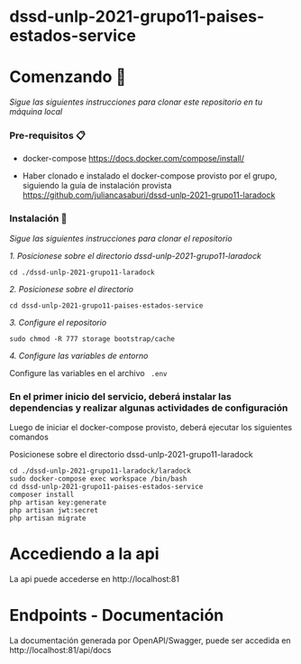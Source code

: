 # dssd-unlp-2021-grupo11-paises-estados-service

# Comenzando 🚀

_Sigue las siguientes instrucciones para clonar este repositorio en tu máquina local_

### Pre-requisitos 📋

- docker-compose
https://docs.docker.com/compose/install/

- Haber clonado e instalado el docker-compose provisto por el grupo, siguiendo la guía de instalación provista https://github.com/juliancasaburi/dssd-unlp-2021-grupo11-laradock

### Instalación 🔧

_Sigue las siguientes instrucciones para clonar el repositorio_

_1. Posicionese sobre el directorio dssd-unlp-2021-grupo11-laradock_
```
cd ./dssd-unlp-2021-grupo11-laradock
```

_2. Posicionese sobre el directorio_

```
cd dssd-unlp-2021-grupo11-paises-estados-service
```

_3. Configure el repositorio_

```
sudo chmod -R 777 storage bootstrap/cache
```

_4. Configure las variables de entorno_

Configure las variables en el archivo ` .env`

### En el primer inicio del servicio, deberá instalar las dependencias y realizar algunas actividades de configuración

Luego de iniciar el docker-compose provisto, deberá ejecutar los siguientes comandos

Posicionese sobre el directorio dssd-unlp-2021-grupo11-laradock
```
cd ./dssd-unlp-2021-grupo11-laradock/laradock
sudo docker-compose exec workspace /bin/bash
cd dssd-unlp-2021-grupo11-paises-estados-service
composer install
php artisan key:generate
php artisan jwt:secret
php artisan migrate
```

# Accediendo a la api
La api puede accederse en http://localhost:81

# Endpoints - Documentación
La documentación generada por OpenAPI/Swagger, puede ser accedida en http://localhost:81/api/docs
